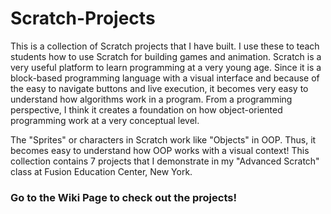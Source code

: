 # Scratch-Projects
This is a collection of Scratch projects that I have built. I use these to teach students how to use Scratch for building games and animation.
Scratch is a very useful platform to learn programming at a very young age. 
Since it is a block-based programming language with a visual interface and because of the easy to navigate buttons and live execution, it becomes very easy to understand how algorithms work in a program. From a programming perspective, I think it creates a foundation on how object-oriented programming work at a very conceptual level.

The "Sprites" or characters in Scratch work like "Objects" in OOP. Thus, it becomes easy to understand how OOP works with a visual context!
This collection contains 7 projects that I demonstrate in my "Advanced Scratch" class at Fusion Education Center, New York.

### Go to the Wiki Page to check out the projects!
